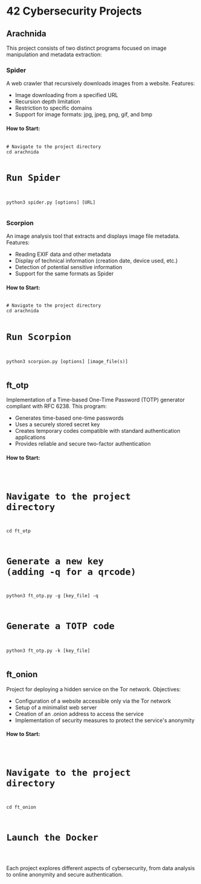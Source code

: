 <h1>42 Cybersecurity Projects</h1>

<h2>Arachnida</h2>

<p>This project consists of two distinct programs focused on image manipulation and metadata extraction:</p>

<h3>Spider</h3>
<p>A web crawler that recursively downloads images from a website. Features:</p>
<ul>
  <li>Image downloading from a specified URL</li>
  <li>Recursion depth limitation</li>
  <li>Restriction to specific domains</li>
  <li>Support for image formats: jpg, jpeg, png, gif, and bmp</li>
</ul>

<h4>How to Start:</h4>
<pre><code>
# Navigate to the project directory
cd arachnida

# Run Spider
python3 spider.py [options] [URL]
</code></pre>

<h3>Scorpion</h3>
<p>An image analysis tool that extracts and displays image file metadata. Features:</p>
<ul>
  <li>Reading EXIF data and other metadata</li>
  <li>Display of technical information (creation date, device used, etc.)</li>
  <li>Detection of potential sensitive information</li>
  <li>Support for the same formats as Spider</li>
</ul>

<h4>How to Start:</h4>
<pre><code>
# Navigate to the project directory
cd arachnida

# Run Scorpion
python3 scorpion.py [options] [image_file(s)]
</code></pre>

<h2>ft_otp</h2>

<p>Implementation of a Time-based One-Time Password (TOTP) generator compliant with RFC 6238. This program:</p>
<ul>
  <li>Generates time-based one-time passwords</li>
  <li>Uses a securely stored secret key</li>
  <li>Creates temporary codes compatible with standard authentication applications</li>
  <li>Provides reliable and secure two-factor authentication</li>
</ul>

<h4>How to Start:</h4>
<pre><code>

# Navigate to the project directory
cd ft_otp


# Generate a new key (adding -q for a qrcode)
python3 ft_otp.py -g [key_file] -q 

# Generate a TOTP code
python3 ft_otp.py -k [key_file]
</code></pre>

<h2>ft_onion</h2>

<p>Project for deploying a hidden service on the Tor network. Objectives:</p>
<ul>
  <li>Configuration of a website accessible only via the Tor network</li>
  <li>Setup of a minimalist web server</li>
  <li>Creation of an .onion address to access the service</li>
  <li>Implementation of security measures to protect the service's anonymity</li>
</ul>

<h4>How to Start:</h4>
<pre><code>

# Navigate to the project directory
cd ft_onion

# Launch the Docker


</code></pre>

<p>Each project explores different aspects of cybersecurity, from data analysis to online anonymity and secure authentication.</p>